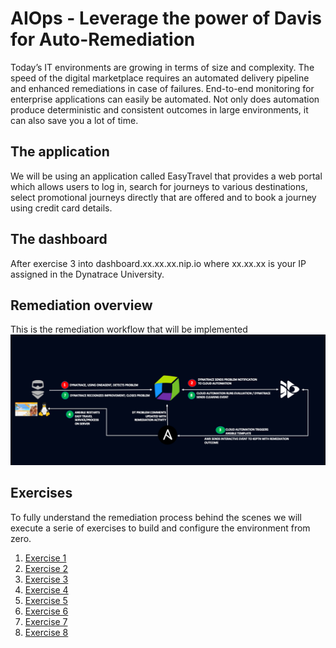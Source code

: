 # AIOps - Leverage the power of Davis for Auto-Remediation 

Today’s IT environments are growing in terms of size and complexity. The speed of the digital marketplace requires an automated delivery pipeline and enhanced remediations in case of failures. End-to-end monitoring for enterprise applications can easily be automated. Not only does automation produce deterministic and consistent outcomes in large environments, it can also save you a lot of time.

## The application
We will be using an application called EasyTravel that provides a web portal which allows users to log in, search for journeys to various destinations, select promotional journeys directly that are offered and to book a journey using credit card details. 

## The dashboard
After exercise 3  into dashboard.xx.xx.xx.nip.io where xx.xx.xx is your IP assigned in the Dynatrace University.

## Remediation overview
This is the remediation workflow that will be implemented
![workflow](./workflow.png)


## Exercises
To fully understand the remediation process behind the scenes we will execute a serie of exercises to build and configure the environment from zero.

1. [Exercise 1](exercises/exercise-1.md)
2. [Exercise 2](exercises/exercise-2.md)
3. [Exercise 3](exercises/exercise-3.md)   
4. [Exercise 4](exercises/exercise-4.md)
5. [Exercise 5](exercises/exercise-5.md)  
6. [Exercise 6](exercises/exercise-6.md)
7. [Exercise 7](exercises/exercise-7.md)
8. [Exercise 8](exercises/exercise-8.md)